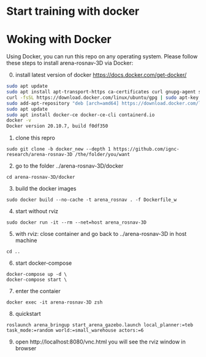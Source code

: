 # Start training with docker
<!-- 0. install docker (optional)
https://docs.docker.com/get-docker/

Ubuntu 20.04: latest version of Docker
```bash
sudo apt update
sudo apt install apt-transport-https ca-certificates curl gnupg-agent software-properties-common
curl -fsSL https://download.docker.com/linux/ubuntu/gpg | sudo apt-key add -
sudo add-apt-repository "deb [arch=amd64] https://download.docker.com/linux/ubuntu $(lsb_release -cs) stable"
sudo apt update
sudo apt install docker-ce docker-ce-cli containerd.io
docker -v
Docker version 20.10.7, build f0df350
```
1. clone this repro
```
sudo git clone -b docker_new --depth 1 https://github.com/ignc-research/arena-rosnav-3D /the/folder/you/want
```
2. go to the docker folder ../arena-rosnav-3D/docker
```
cd arena-rosnav-3D/docker
```
3. build the docker images 
```
sudo docker build --no-cache -t arena_rosnav . -f Dockerfile
```
default environment variables are:
roslaunch arena_bringup start_arena_flatland.launch train_mode:=true use_viz:=false task_mode:=random map_file:=map_small num_envs:=4
.../train_agent.py --custom-mlp --body 256-128 --pi 256 --vf 16 --act_fn relu

set environment variables

DRL-Training.md: https://github.com/ignc-research/arena-rosnav/blob/local_planner_subgoalmode/docs/DRL-Training.md
```
sudo docker build \
--build-arg ROS_START="see DRL-Training.md" \
--build-args PYTHON_START="see DRL-Training.md" \
-t simple . -f Dockerfile
```
for example
```
sudo docker build \
--build-arg ROS_START="train_mode:=true use_viz:=false task_mode:=random map_file:=map_small num_envs:=4" \
--build-arg PYTHON_START="--custom-mlp --body 256-128 --pi 256 --vf 16 --act_fn tanh" \
-t arena_rosnav . -f Dockerfile
```
4. run docker
```
sudo docker run \
 -v "$HOME/your/folder:$HOME/folder/in/docker" \
 -it --rm --net=host arena_rosnav
```
for example
```
sudo docker run -v "/yourhome/arena-rosnav/docker:/root/catkin_ws/src/arena-rosnav/arena_navigation/arena_local_planner/learning_based/arena_local_planner_drl/agents"  -it --rm arena_rosnav
``` -->
# Woking with Docker
Using Docker, you can run this repo on any operating system. Please follow these steps to install arena-rosnav-3D via Docker:


0. install latest version of docker
https://docs.docker.com/get-docker/

```bash
sudo apt update
sudo apt install apt-transport-https ca-certificates curl gnupg-agent software-properties-common
curl -fsSL https://download.docker.com/linux/ubuntu/gpg | sudo apt-key add -
sudo add-apt-repository "deb [arch=amd64] https://download.docker.com/linux/ubuntu $(lsb_release -cs) stable"
sudo apt update
sudo apt install docker-ce docker-ce-cli containerd.io
docker -v
Docker version 20.10.7, build f0df350
```

1. clone this repro
```
sudo git clone -b docker_new --depth 1 https://github.com/ignc-research/arena-rosnav-3D /the/folder/you/want
```
2. go to the folder ../arena-rosnav-3D/docker
```
cd arena-rosnav-3D/docker
```
3. build the docker images 
```
sudo docker build --no-cache -t arena_rosnav . -f Dockerfile_w
```
4. start without rviz
```
sudo docker run -it --rm --net=host arena_rosnav-3D
```
5. with rviz: close container and go back to ../arena-rosnav-3D in host machine
```
cd ..
```
6. start docker-compose

```
docker-compose up -d \
docker-compose start \
```
7. enter the contaier
```
docker exec -it arena-rosnav-3D zsh
```
8. quickstart
```
roslaunch arena_bringup start_arena_gazebo.launch local_planner:=teb task_mode:=random world:=small_warehouse actors:=6 
```
9. open http://localhost:8080/vnc.html you will see the rviz window in browser
